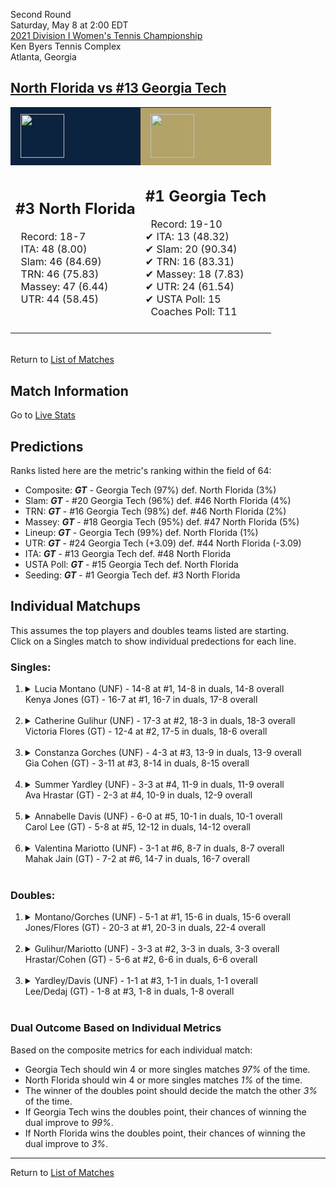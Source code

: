 Second Round  
Saturday, May 8 at 2:00 EDT  
[2021 Division I Women's Tennis Championship](../index.md)  
Ken Byers Tennis Complex  
Atlanta, Georgia  
## [North Florida vs #13 Georgia Tech](https://www.ncaa.com/game/5833685)  

<table><tr style="background-color: #d9d9d9 !important"><td style="background-color: #0C2340 !important"><img src="https://www.ncaa.com/sites/default/files/images/logos/schools/n/north-florida.70.png" width="70" height="70" style="padding: 8px;" /></td><td style="background-color: #B3A369 !important"><img src="https://www.ncaa.com/sites/default/files/images/logos/schools/g/georgia-tech.70.png" width="70" height="70" style="padding: 8px;" /></td></tr><tr>
<td>  

<h2>#3 North Florida</h2>  
&nbsp; Record: 18-7<br>  
&nbsp; ITA: 48 (8.00)<br>  
&nbsp; Slam: 46 (84.69)<br>  
&nbsp; TRN: 46 (75.83)<br>  
&nbsp; Massey: 47 (6.44)<br>  
&nbsp; UTR: 44 (58.45)<br>  
<br>  

</td>
<td>  

<h2>#1 Georgia Tech</h2>  
&nbsp; Record: 19-10<br>  
&#10004; ITA: 13 (48.32)<br>  
&#10004; Slam: 20 (90.34)<br>  
&#10004; TRN: 16 (83.31)<br>  
&#10004; Massey: 18 (7.83)<br>  
&#10004; UTR: 24 (61.54)<br>  
&#10004; USTA Poll: 15<br>  
&nbsp; Coaches Poll: T11<br>  
<br>  

</td>
</tr></table>  


<br>Return to [List of Matches](../index.md)  

## Match Information  
Go to [Live Stats](https://ramblinwreck.com/wten-live-21/)  

## Predictions  

Ranks listed here are the metric's ranking within the field of 64:  
- Composite: ***GT*** - Georgia Tech (97%) def. North Florida (3%)  
- Slam: ***GT*** - #20 Georgia Tech (96%) def. #46 North Florida (4%)  
- TRN: ***GT*** - #16 Georgia Tech (98%) def. #46 North Florida (2%)  
- Massey: ***GT*** - #18 Georgia Tech (95%) def. #47 North Florida (5%)  
- Lineup: ***GT*** - Georgia Tech (99%) def. North Florida (1%)  
- UTR: ***GT*** - #24 Georgia Tech (+3.09) def. #44 North Florida (-3.09)  
- ITA: ***GT*** - #13 Georgia Tech def. #48 North Florida  
- USTA Poll: ***GT*** - #15 Georgia Tech def. North Florida  
- Seeding: ***GT*** - #1 Georgia Tech def. #3 North Florida  

## Individual Matchups  
This assumes the top players and doubles teams listed are starting.  
Click on a Singles match to show individual predections for each line.  

### Singles:  

<ol>
<li><details>
<summary markdown="span">Lucia Montano (UNF) - 14-8 at #1, 14-8 in duals, 14-8 overall<br>Kenya Jones (GT) - 16-7 at #1, 16-7 in duals, 17-8 overall</summary>
<h4>Predictions</h4><ul>
<li>Composite: <b><i>GT</i></b> - Jones (92%) def. Montano (8%)</li>  
<li>Slam: <b><i>GT</i></b> - Jones (91%) def. Montano (9%)</li>  
<li>TRN: <b><i>GT</i></b> - Jones (97%) def. Montano (3%)</li>  
<li>Massey: <b><i>GT</i></b> - Jones (88%) def. Montano (12%)</li>  
<li>UTR: <b><i>GT</i></b> - Jones (93%) def. Montano (7%)</li>  
<li>ITA: <b><i>GT</i></b> - Jones (50.31) def. Montano (2.10)</li>  
</ul>
</details>&nbsp;</li>
<li><details>
<summary markdown="span">Catherine Gulihur (UNF) - 17-3 at #2, 18-3 in duals, 18-3 overall<br>Victoria Flores (GT) - 12-4 at #2, 17-5 in duals, 18-6 overall</summary>
<h4>Predictions</h4><ul>
<li>Composite: <b><i>GT</i></b> - Flores (78%) def. Gulihur (22%)</li>  
<li>Slam: <b><i>GT</i></b> - Flores (80%) def. Gulihur (20%)</li>  
<li>TRN: <b><i>GT</i></b> - Flores (84%) def. Gulihur (16%)</li>  
<li>Massey: <b><i>GT</i></b> - Flores (75%) def. Gulihur (25%)</li>  
<li>UTR: <b><i>GT</i></b> - Flores (73%) def. Gulihur (27%)</li>  
<li>ITA: <b><i>GT</i></b> - Flores (29.63) def. Gulihur (3.92)</li>  
</ul>
</details>&nbsp;</li>
<li><details>
<summary markdown="span">Constanza Gorches (UNF) - 4-3 at #3, 13-9 in duals, 13-9 overall<br>Gia Cohen (GT) - 3-11 at #3, 8-14 in duals, 8-15 overall</summary>
<h4>Predictions</h4><ul>
<li>Composite: <b><i>GT</i></b> - Cohen (69%) def. Gorches (31%)</li>  
<li>Slam: <b><i>GT</i></b> - Cohen (81%) def. Gorches (19%)</li>  
<li>TRN: <b><i>GT</i></b> - Cohen (79%) def. Gorches (21%)</li>  
<li>Massey: <b><i>UNF</i></b> - Gorches (51%) def. Cohen (49%)</li>  
<li>UTR: <b><i>GT</i></b> - Cohen (66%) def. Gorches (34%)</li>  
<li>ITA: <b><i>GT</i></b> - Cohen (3.38) def. Gorches (1.63)</li>  
</ul>
</details>&nbsp;</li>
<li><details>
<summary markdown="span">Summer Yardley (UNF) - 3-3 at #4, 11-9 in duals, 11-9 overall<br>Ava Hrastar (GT) - 2-3 at #4, 10-9 in duals, 12-9 overall</summary>
<h4>Predictions</h4><ul>
<li>Composite: <b><i>GT</i></b> - Hrastar (96%) def. Yardley (4%)</li>  
<li>Slam: <b><i>GT</i></b> - Hrastar (97%) def. Yardley (3%)</li>  
<li>TRN: <b><i>GT</i></b> - Hrastar (96%) def. Yardley (4%)</li>  
<li>Massey: <b><i>GT</i></b> - Hrastar (95%) def. Yardley (5%)</li>  
<li>UTR: <b><i>GT</i></b> - Hrastar (95%) def. Yardley (5%)</li>  
<li>ITA: <b><i>GT</i></b> - Hrastar (5.81) def. Yardley (1.55)</li>  
</ul>
</details>&nbsp;</li>
<li><details>
<summary markdown="span">Annabelle Davis (UNF) - 6-0 at #5, 10-1 in duals, 10-1 overall<br>Carol Lee (GT) - 5-8 at #5, 12-12 in duals, 14-12 overall</summary>
<h4>Predictions</h4><ul>
<li>Composite: <b><i>GT</i></b> - Lee (84%) def. Davis (16%)</li>  
<li>Slam: <b><i>GT</i></b> - Lee (90%) def. Davis (10%)</li>  
<li>TRN: <b><i>GT</i></b> - Lee (86%) def. Davis (14%)</li>  
<li>Massey: <b><i>GT</i></b> - Lee (70%) def. Davis (30%)</li>  
<li>UTR: <b><i>GT</i></b> - Lee (91%) def. Davis (9%)</li>  
<li>ITA: <b><i>GT</i></b> - Lee (4.33) def. Davis (3.59)</li>  
</ul>
</details>&nbsp;</li>
<li><details>
<summary markdown="span">Valentina Mariotto (UNF) - 3-1 at #6, 8-7 in duals, 8-7 overall<br>Mahak Jain (GT) - 7-2 at #6, 14-7 in duals, 16-7 overall</summary>
<h4>Predictions</h4><ul>
<li>Composite: <b><i>GT</i></b> - Jain (95%) def. Mariotto (5%)</li>  
<li>Slam: <b><i>GT</i></b> - Jain (94%) def. Mariotto (6%)</li>  
<li>TRN: <b><i>GT</i></b> - Jain (97%) def. Mariotto (3%)</li>  
<li>Massey: <b><i>GT</i></b> - Jain (92%) def. Mariotto (8%)</li>  
<li>UTR: <b><i>GT</i></b> - Jain (95%) def. Mariotto (5%)</li>  
<li>ITA: <b><i>GT</i></b> - Jain (1.89) def. Mariotto (1.74)</li>  
</ul>
</details>&nbsp;</li>
</ol>

### Doubles:  

<ol>
<li><details>
<summary markdown="span">Montano/Gorches (UNF) - 5-1 at #1, 15-6 in duals, 15-6 overall<br>Jones/Flores (GT) - 20-3 at #1, 20-3 in duals, 22-4 overall</summary>
<br>Sorry, we don't have any metrics for this match
</details>&nbsp;</li>
<li><details>
<summary markdown="span">Gulihur/Mariotto (UNF) - 3-3 at #2, 3-3 in duals, 3-3 overall<br>Hrastar/Cohen (GT) - 5-6 at #2, 6-6 in duals, 6-6 overall</summary>
<br>Sorry, we don't have any metrics for this match
</details>&nbsp;</li>
<li><details>
<summary markdown="span">Yardley/Davis (UNF) - 1-1 at #3, 1-1 in duals, 1-1 overall<br>Lee/Dedaj (GT) - 1-8 at #3, 1-8 in duals, 1-8 overall</summary>
<br>Sorry, we don't have any metrics for this match
</details>&nbsp;</li>
</ol>

### Dual Outcome Based on Individual Metrics  
  
Based on the composite metrics for each individual match:  
- Georgia Tech should win 4 or more singles matches *97%* of the time.  
- North Florida should win 4 or more singles matches *1%* of the time.  
- The winner of the doubles point should decide the match the other *3%* of the time.  
- If Georgia Tech wins the doubles point, their chances of winning the dual improve to *99%*.  
- If North Florida wins the doubles point, their chances of winning the dual improve to *3%*.  
  
------

Return to [List of Matches](../index.md)  
